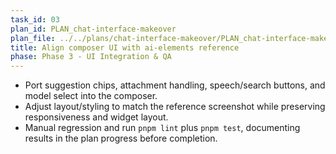 ```yaml
---
task_id: 03
plan_id: PLAN_chat-interface-makeover
plan_file: ../../plans/chat-interface-makeover/PLAN_chat-interface-makeover.md
title: Align composer UI with ai-elements reference
phase: Phase 3 - UI Integration & QA
---
```


- Port suggestion chips, attachment handling, speech/search buttons, and model select into the composer.
- Adjust layout/styling to match the reference screenshot while preserving responsiveness and widget layout.
- Manual regression and run `pnpm lint` plus `pnpm test`, documenting results in the plan progress before completion.

